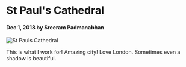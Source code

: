 # St Paul's Cathedral

#### Dec 1, 2018 by Sreeram Padmanabhan

![St Pauls Cathedral](https://scontent-lht6-1.cdninstagram.com/vp/364891bd45432f4def1912438dce21d3/5CA22C79/t51.2885-15/e35/43492620_1193206627494145_3000244004823000056_n.jpg "st pauls cathedral")

This is what I work for! Amazing city! Love London. Sometimes even a shadow is beautiful.